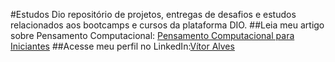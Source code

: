 #Estudos Dio  repositório de projetos, entregas de desafios e estudos relacionados aos bootcamps e cursos da plataforma DIO.  ##Leia meu artigo sobre Pensamento Computacional:  [Pensamento Computacional para Iniciantes]()  ##Acesse meu perfil no LinkedIn:[Vítor Alves]()  
